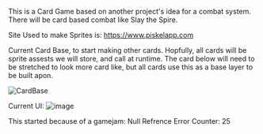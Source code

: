 This is a Card Game based on another project's idea for a combat system. There will be card based combat like Slay the Spire.

Site Used to make Sprites is: https://www.piskelapp.com

Current Card Base, to start making other cards. Hopfully, all cards will be sprite assests we will store, and call at runtime. The card below will need to be stretched to look more card like, but all cards use this as a base layer to be built apon. 

![CardBase](https://github.com/EthanRHanna/Card-Project/assets/42752797/275b425c-626b-44ca-b648-c8bf05b35b0e)

Current UI:
![image](https://github.com/user-attachments/assets/21203079-ca80-430a-b498-75e443bde30f)


This started because of a gamejam:
  Null Refrence Error Counter: 25
